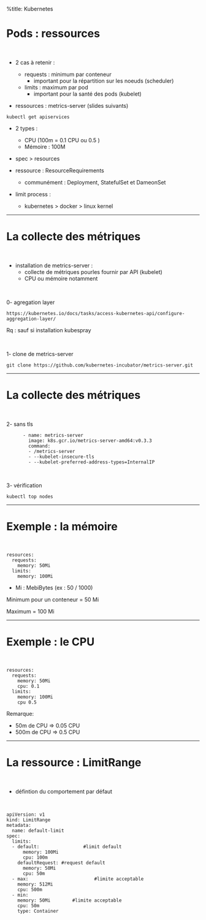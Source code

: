 %title: Kubernetes 

# Pods : ressources

<br>

* 2 cas à retenir :
	- requests : minimum par conteneur
		- important pour la répartition sur les noeuds (scheduler)
	- limits : maximum par pod
		- important pour la santé des pods (kubelet)

* ressources : metrics-server (slides suivants)

```
kubectl get apiservices
```

* 2 types : 
	- CPU (100m = 0.1 CPU ou 0.5 )
	- Mémoire : 100M

* spec > resources

* ressource : ResourceRequirements 
	- communément : Deployment, StatefulSet et DameonSet

* limit process :
	- kubernetes > docker > linux kernel

--------------------------------------------------------------------------------

# La collecte des métriques


<br>

* installation de metrics-server :
    - collecte de métriques pourles fournir par API (kubelet)
    - CPU ou mémoire notamment

<br>

0- agregation layer

```
https://kubernetes.io/docs/tasks/access-kubernetes-api/configure-aggregation-layer/
```

Rq : sauf si installation kubespray

<br>

1- clone de metrics-server

```
git clone https://github.com/kubernetes-incubator/metrics-server.git
```

-------------------------------------------------------------------------


# La collecte des métriques


<br>

2- sans tls

```
      - name: metrics-server
        image: k8s.gcr.io/metrics-server-amd64:v0.3.3
        command:
        - /metrics-server
        - --kubelet-insecure-tls
        - --kubelet-preferred-address-types=InternalIP
```

<br>

3- vérification

```
kubectl top nodes
```



--------------------------------------------------------------------------

# Exemple : la mémoire


<br>

```
resources:
  requests:
    memory: 50Mi
  limits:
    memory: 100Mi
```

* Mi : MebiBytes (ex : 50 / 1000)


Minimum pour un conteneur = 50 Mi

Maximum = 100 Mi


-------------------------------------------------------------------------


# Exemple : le CPU


<br>

```
resources:
  requests:
    memory: 50Mi
    cpu: 0.1
  limits:
    memory: 100Mi
    cpu 0.5
```

Remarque:
* 50m de CPU => 0.05 CPU
* 500m de CPU => 0.5 CPU

-------------------------------------------------------------------------


# La ressource : LimitRange


<br>

* défintion du comportement par défaut

<br>


```
apiVersion: v1
kind: LimitRange
metadata:
  name: default-limit
spec:
  limits:
  - default: 				#limit default
      memory: 100Mi
      cpu: 100m
    defaultRequest: #request default
      memory: 50Mi
      cpu: 50m
  - max:						#limite acceptable
    memory: 512Mi
    cpu: 500m
  - min:
    memory: 50Mi		#limite acceptable
    cpu: 50m
    type: Container
```


